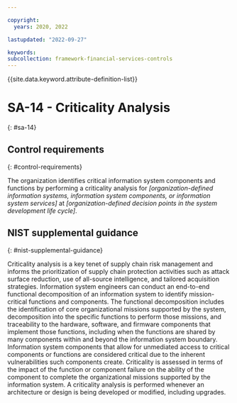 ```yaml
---

copyright:
  years: 2020, 2022

lastupdated: "2022-09-27"

keywords: 
subcollection: framework-financial-services-controls
---
```


{{site.data.keyword.attribute-definition-list}}

         
# SA-14 - Criticality Analysis
{: #sa-14}

## Control requirements
{: #control-requirements}

The organization identifies critical information system components and functions by performing a criticality analysis for _[organization-defined information systems, information system components, or information system services]_ at _[organization-defined decision points in the system development life cycle]_.

## NIST supplemental guidance
{: #nist-supplemental-guidance}

Criticality analysis is a key tenet of supply chain risk management and informs the prioritization of supply chain protection activities such as attack surface reduction, use of all-source intelligence, and tailored acquisition strategies. Information system engineers can conduct an end-to-end functional decomposition of an information system to identify mission-critical functions and components. The functional decomposition includes the identification of core organizational missions supported by the system, decomposition into the specific functions to perform those missions, and traceability to the hardware, software, and firmware components that implement those functions, including when the functions are shared by many components within and beyond the information system boundary. Information system components that allow for unmediated access to critical components or functions are considered critical due to the inherent vulnerabilities such components create. Criticality is assessed in terms of the impact of the function or component failure on the ability of the component to complete the organizational missions supported by the information system. A criticality analysis is performed whenever an architecture or design is being developed or modified, including upgrades.



